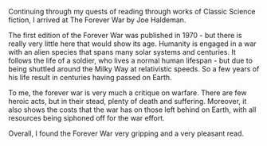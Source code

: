 

Continuing through my quests of reading through works of Classic Science fiction, I arrived at The Forever War by Joe Haldeman.

The first edition of the Forever War was published in 1970 - but there is really very little here that would show its age. Humanity is engaged in a war with an alien species that spans many solar systems and centuries. It follows the life of a soldier, who lives a normal human lifespan - but due to being shuttled around the Milky Way at relativistic speeds. So a few years of his life result in centuries having passed on Earth.

To me, the forever war is very much a critique on warfare. There are few heroic acts, but in their stead, plenty of death and suffering. Moreover, it also shows the costs that the war has on those left behind on Earth, with all resources being siphoned off for the war effort.

Overall, I found the Forever War very gripping and a very pleasant read.
